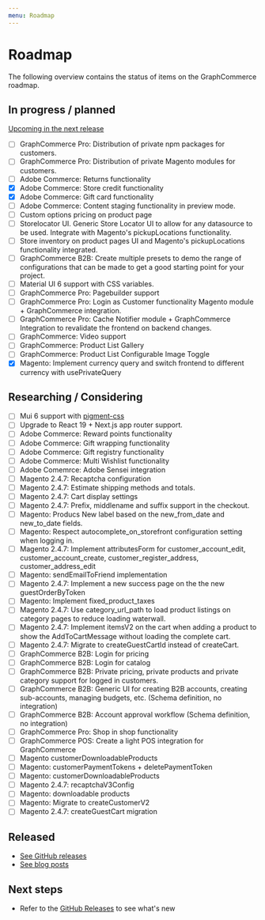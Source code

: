 ```yaml
---
menu: Roadmap
---
```


# Roadmap

The following overview contains the status of items on the GraphCommerce
roadmap.

## In progress / planned

[Upcoming in the next release](https://github.com/graphcommerce-org/graphcommerce/releases?q=prerelease%3Atrue&expanded=true)

- [ ] GraphCommerce Pro: Distribution of private npm packages for customers.
- [ ] GraphCommerce Pro: Distribution of private Magento modules for customers.
- [ ] Adobe Commerce: Returns functionality
- [x] Adobe Commerce: Store credit functionality
- [x] Adobe Commerce: Gift card functionality
- [ ] Adobe Commerce: Content staging functionality in preview mode.
- [ ] Custom options pricing on product page
- [ ] Storelocator UI. Generic Store Locator UI to allow for any datasource to
      be used. Integrate with Magento's pickupLocations functionality.
- [ ] Store inventory on product pages UI and Magento's pickupLocations
      functionality integrated.
- [ ] GraphCommerce B2B: Create multiple presets to demo the range of
      configurations that can be made to get a good starting point for your
      project.
- [ ] Material UI 6 support with CSS variables.
- [ ] GraphCommerce Pro: Pagebuilder support
- [ ] GraphCommerce Pro: Login as Customer functionality Magento module +
      GraphCommerce integration.
- [ ] GraphCommerce Pro: Cache Notifier module + GraphCommerce Integration to
      revalidate the frontend on backend changes.
- [ ] GraphCommerce: Video support
- [ ] GraphCommerce: Product List Gallery
- [ ] GraphCommerce: Product List Configurable Image Toggle
- [x] Magento: Implement currency query and switch frontend to different
      currency with usePrivateQuery

## Researching / Considering

- [ ] Mui 6 support with [pigment-css](https://github.com/mui/pigment-css)
- [ ] Upgrade to React 19 + Next.js app router support.
- [ ] Adobe Commerce: Reward points functionality
- [ ] Adobe Commerce: Gift wrapping functionality
- [ ] Adobe Commerce: Gift registry functionality
- [ ] Adobe Commerce: Multi Wishlist functionality
- [ ] Adobe Comemrce: Adobe Sensei integration
- [ ] Magento 2.4.7: Recaptcha configuration
- [ ] Magento 2.4.7: Estimate shipping methods and totals.
- [ ] Magento 2.4.7: Cart display settings
- [ ] Magento 2.4.7: Prefix, middlename and suffix support in the checkout.
- [ ] Magento: Producs New label based on the new_from_date and new_to_date
      fields.
- [ ] Magento: Respect autocomplete_on_storefront configuration setting when
      logging in.
- [ ] Magento 2.4.7: Implement attributesForm for customer_account_edit,
      customer_account_create, customer_register_address, customer_address_edit
- [ ] Magento: sendEmailToFriend implementation
- [ ] Magento 2.4.7: Implement a new success page on the the new
      guestOrderByToken
- [ ] Magento: Implement fixed_product_taxes
- [ ] Magento 2.4.7: Use category_url_path to load product listings on category
      pages to reduce loading waterwall.
- [ ] Magento 2.4.7: Implement itemsV2 on the cart when adding a product to show
      the AddToCartMessage without loading the complete cart.
- [ ] Magento 2.4.7: Migrate to createGuestCartId instead of createCart.
- [ ] GraphCommerce B2B: Login for pricing
- [ ] GraphCommerce B2B: Login for catalog
- [ ] GraphCommerce B2B: Private pricing, private products and private category
      support for logged in customers.
- [ ] GraphCommerce B2B: Generic UI for creating B2B accounts, creating
      sub-accounts, managing budgets, etc. (Schema definition, no integration)
- [ ] GraphCommerce B2B: Account approval workflow (Schema definition, no
      integration)
- [ ] GraphCommerce Pro: Shop in shop functionality
- [ ] GraphCommerce POS: Create a light POS integration for GraphCommerce
- [ ] Magento customerDownloadableProducts
- [ ] Magento: customerPaymentTokens + deletePaymentToken
- [ ] Magento: customerDownloadableProducts
- [ ] Magento 2.4.7: recaptchaV3Config
- [ ] Magento: downloadable products
- [ ] Magento: Migrate to createCustomerV2
- [ ] Magento 2.4.7: createGuestCart migration

## Released

- [See GitHub releases](https://github.com/graphcommerce-org/graphcommerce/releases?q=prerelease%3Afalse+&expanded=true)
- [See blog posts](https://graphcommerce.org/blog)

## Next steps

- Refer to the
  [GitHub Releases](https://github.com/graphcommerce-org/graphcommerce/releases?q=prerelease%3Afalse&expanded=true)
  to see what's new
